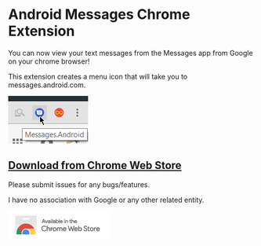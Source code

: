 # Android Messages Chrome Extension

You can now view your text messages from the Messages app from Google on your chrome browser! 

This extension creates a menu icon that will take you to messages.android.com.

![](screenshot-2.png)

## [Download from Chrome Web Store](https://chrome.google.com/webstore/detail/odhjnjgngaofbpdfdmcmdfenohncgopl)

Please submit issues for any bugs/features.

I have no association with Google or any other related entity.

[![](ChromeWebStore_Badge_v2.png)](https://chrome.google.com/webstore/detail/odhjnjgngaofbpdfdmcmdfenohncgopl)
